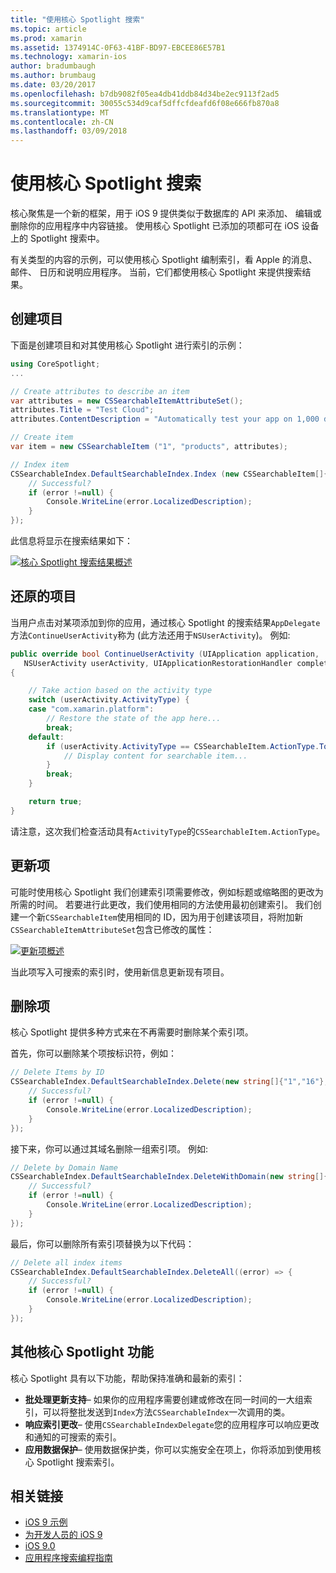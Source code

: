 ```yaml
---
title: "使用核心 Spotlight 搜索"
ms.topic: article
ms.prod: xamarin
ms.assetid: 1374914C-0F63-41BF-BD97-EBCEE86E57B1
ms.technology: xamarin-ios
author: bradumbaugh
ms.author: brumbaug
ms.date: 03/20/2017
ms.openlocfilehash: b7db9082f05ea4db41ddb84d34be2ec9113f2ad5
ms.sourcegitcommit: 30055c534d9caf5dffcfdeafd6f08e666fb870a8
ms.translationtype: MT
ms.contentlocale: zh-CN
ms.lasthandoff: 03/09/2018
---
```

# <a name="search-with-core-spotlight"></a>使用核心 Spotlight 搜索

核心聚焦是一个新的框架，用于 iOS 9 提供类似于数据库的 API 来添加、 编辑或删除你的应用程序中内容链接。 使用核心 Spotlight 已添加的项都可在 iOS 设备上的 Spotlight 搜索中。

有关类型的内容的示例，可以使用核心 Spotlight 编制索引，看 Apple 的消息、 邮件、 日历和说明应用程序。 当前，它们都使用核心 Spotlight 来提供搜索结果。

## <a name="creating-an-item"></a>创建项目

下面是创建项目和对其使用核心 Spotlight 进行索引的示例：

```csharp
using CoreSpotlight;
...

// Create attributes to describe an item
var attributes = new CSSearchableItemAttributeSet();
attributes.Title = "Test Cloud";
attributes.ContentDescription = "Automatically test your app on 1,000 devices in the cloud.";

// Create item
var item = new CSSearchableItem ("1", "products", attributes);

// Index item
CSSearchableIndex.DefaultSearchableIndex.Index (new CSSearchableItem[]{ item }, (error) => {
    // Successful?
    if (error !=null) {
        Console.WriteLine(error.LocalizedDescription);
    }
});
```

此信息将显示在搜索结果如下：

[![](corespotlight-images/corespotlight01.png "核心 Spotlight 搜索结果概述")](corespotlight-images/corespotlight01.png#lightbox)

## <a name="restoring-an-item"></a>还原的项目

当用户点击对某项添加到你的应用，通过核心 Spotlight 的搜索结果`AppDelegate`方法`ContinueUserActivity`称为 (此方法还用于`NSUserActivity`)。 例如:

```csharp
public override bool ContinueUserActivity (UIApplication application,
   NSUserActivity userActivity, UIApplicationRestorationHandler completionHandler)
{

    // Take action based on the activity type
    switch (userActivity.ActivityType) {
    case "com.xamarin.platform":
        // Restore the state of the app here...
        break;
    default:
        if (userActivity.ActivityType == CSSearchableItem.ActionType.ToString ()) {
            // Display content for searchable item...
        }
        break;
    }

    return true;
}
```

请注意，这次我们检查活动具有`ActivityType`的`CSSearchableItem.ActionType`。

## <a name="updating-an-item"></a>更新项

可能时使用核心 Spotlight 我们创建索引项需要修改，例如标题或缩略图的更改为所需的时间。 若要进行此更改，我们使用相同的方法使用最初创建索引。
我们创建一个新`CSSearchableItem`使用相同的 ID，因为用于创建该项目，将附加新`CSSearchableItemAttributeSet`包含已修改的属性：

[![](corespotlight-images/corespotlight02.png "更新项概述")](corespotlight-images/corespotlight02.png#lightbox)

当此项写入可搜索的索引时，使用新信息更新现有项目。

## <a name="deleting-an-item"></a>删除项

核心 Spotlight 提供多种方式来在不再需要时删除某个索引项。

首先，你可以删除某个项按标识符，例如：

```csharp
// Delete Items by ID
CSSearchableIndex.DefaultSearchableIndex.Delete(new string[]{"1","16"},(error) => {
    // Successful?
    if (error !=null) {
        Console.WriteLine(error.LocalizedDescription);
    }
});
```

接下来，你可以通过其域名删除一组索引项。 例如:

```csharp
// Delete by Domain Name
CSSearchableIndex.DefaultSearchableIndex.DeleteWithDomain(new string[]{"domain-name"},(error) => {
    // Successful?
    if (error !=null) {
        Console.WriteLine(error.LocalizedDescription);
    }
});
```

最后，你可以删除所有索引项替换为以下代码：

```csharp
// Delete all index items
CSSearchableIndex.DefaultSearchableIndex.DeleteAll((error) => {
    // Successful?
    if (error !=null) {
        Console.WriteLine(error.LocalizedDescription);
    }
});
```
## <a name="additional-core-spotlight-features"></a>其他核心 Spotlight 功能

核心 Spotlight 具有以下功能，帮助保持准确和最新的索引：

- **批处理更新支持**– 如果你的应用程序需要创建或修改在同一时间的一大组索引，可以将整批发送到`Index`方法`CSSearchableIndex`一次调用的类。
- **响应索引更改**– 使用`CSSearchableIndexDelegate`您的应用程序可以响应更改和通知的可搜索的索引。
- **应用数据保护**– 使用数据保护类，你可以实施安全在项上，你将添加到使用核心 Spotlight 搜索索引。



## <a name="related-links"></a>相关链接

- [iOS 9 示例](https://developer.xamarin.com/samples/ios/iOS9/)
- [为开发人员的 iOS 9](https://developer.apple.com/ios/pre-release/)
- [iOS 9.0](https://developer.apple.com/library/prerelease/ios/releasenotes/General/WhatsNewIniOS/Articles/iOS9.html)
- [应用程序搜索编程指南](https://developer.apple.com/library/prerelease/ios/documentation/General/Conceptual/AppSearch/index.html#//apple_ref/doc/uid/TP40016308)
